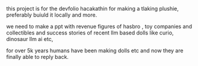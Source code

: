 this project is for the devfolio hacakathin for making a tlaking plushie, preferably buiuld it locally and more.

we need to make a ppt with revenue figures of hasbro , toy companies and collectibles and success stories of recent llm based dolls like curio, dinosaur llm ai etc,

for over 5k years humans have been making dolls etc and now they are finally able to reply back.
